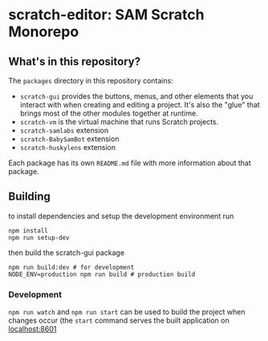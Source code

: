 # scratch-editor: SAM Scratch Monorepo

## What's in this repository?

The `packages` directory in this repository contains:

- `scratch-gui` provides the buttons, menus, and other elements that you interact with when creating and editing a
  project. It's also the "glue" that brings most of the other modules together at runtime.
- `scratch-vm` is the virtual machine that runs Scratch projects.
- `scratch-samlabs` extension
- `scratch-BabySamBot` extension
- `scratch-huskylens` extension 

Each package has its own `README.md` file with more information about that package.

## Building

to install dependencies and setup the development environment run
```
npm install 
npm run setup-dev
```

then build the scratch-gui package
```
npm run build:dev # for development
NODE_ENV=production npm run build # production build
```

### Development 

`npm run watch` and `npm run start` can be used to build the project when changes occur (the `start` command serves the built application on [localhost:8601](http://localhost:8601)
